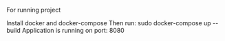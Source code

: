 For running project

Install docker and docker-compose
Then run: sudo docker-compose up --build
Application is running on port: 8080
